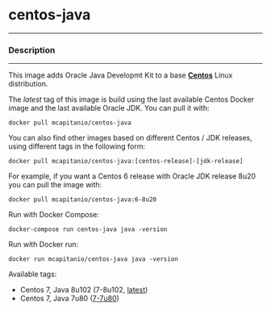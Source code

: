 # **centos-java**
___

### Description
___

This image adds Oracle Java Developmt Kit to a base [**Centos**](https://hub.docker.com/r/centos/centos/) Linux distribution.

The *latest* tag of this image is build using the last available Centos Docker image and the last available Oracle JDK.
You can pull it with:

    docker pull mcapitanio/centos-java


You can also find other images based on different Centos / JDK releases, using different tags in the following form:

    docker pull mcapitanio/centos-java:[centos-release]-[jdk-release]


For example, if you want a Centos 6 release with Oracle JDK release 8u20 you can pull the image with:

    docker pull mcapitanio/centos-java:6-8u20


Run with Docker Compose:

    docker-compose run centos-java java -version


Run with Docker run:

    docker run mcapitanio/centos-java java -version


Available tags:

- Centos 7, Java 8u102 (7-8u102, [latest](https://github.com/mcapitanio/docker-centos-java/blob/latest/Dockerfile))
- Centos 7, Java 7u80 ([7-7u80](https://github.com/mcapitanio/docker-centos-java/blob/7-7u80/Dockerfile))
